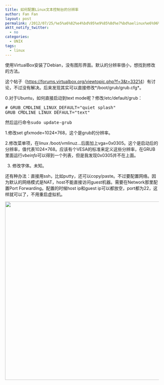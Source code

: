 ```yaml
---
title: 如何配置Linux文本控制台的分辨率
author: Fan Fan
layout: post
permalink: /2012/07/25/%e5%a6%82%e4%bd%95%e9%85%8d%e7%bd%aelinux%e6%96%87%e6%9c%ac%e6%8e%a7%e5%88%b6%e5%8f%b0%e7%9a%84%e5%88%86%e8%be%a8%e7%8e%87/
aktt_notify_twitter:
  - no
categories:
  - UNIX
tags:
  - linux
---
```

使用VirtualBox安装了Debian，没有图形界面。默认的分辨率很小，想找到修改的方法。

这个帖子（<https://forums.virtualbox.org/viewtopic.php?f=3&t=33214>）有讨论，不过没有解决。后来发现其实可以直接修改*/boot/grub/grub.cfg*。

0.对于Ubuntu，如何直接启动到text mode呢？修改/etc/default/grub：

<pre># GRUB_CMDLINE_LINUX_DEFAULT="quiet splash"
GRUB_CMDLINE_LINUX_DEFAULT="text"</pre>

<pre>然后运行命令sudo update-grub</pre>

1.修改set gfxmode=1024&#215;768，这个是grub的分辨率。

2.修改菜单项，在linux /boot/vmlinuz&#8230;后面加上vga=0x0305。这个是启动后的分辨率，值代表1024&#215;768。应该有个VESA的标准来定义这些分辨率，在GRUB里面运行*vbeinfo*可以得到一个列表，但是我发现0x0305并不在上面。

3. 修改字体。未知。

还有种办法：直接用ssh，比如putty，还可以copy/paste。不过要配置网络。因为默认的网络模式是NAT，host不能直接访问guest机器。需要在Network那里配置Port Forwarding。配置的时候host ip和guest ip可以都放空，port都为22，这样就可以了，不用重启虚拟机。

[<img class="alignnone size-full wp-image-1239" title="port-forwarding" src="http://fkpwolf.net/WordPress/wp-content/uploads/2012/07/port-forwarding.png" alt="" width="776" height="585" />][1]

 [1]: http://fkpwolf.net/WordPress/wp-content/uploads/2012/07/port-forwarding.png